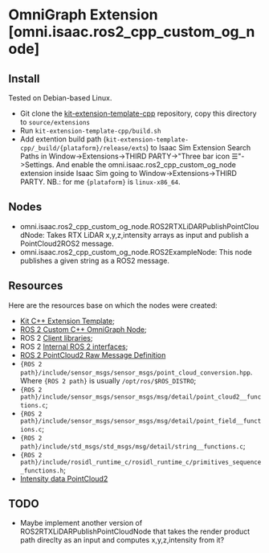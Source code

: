 # OmniGraph Extension [omni.isaac.ros2_cpp_custom_og_node]

## Install

Tested on Debian-based Linux.

- Git clone the [kit-extension-template-cpp](kit-extension-template-cpp) repository, copy this directory to `source/extensions`
- Run `kit-extension-template-cpp/build.sh`
- Add extention build path (`kit-extension-template-cpp/_build/{plataform}/release/exts`) to Isaac Sim Extension Search Paths in Window->Extensions->THIRD PARTY->"Three bar icon ☰"->Settings. And enable the omni.isaac.ros2_cpp_custom_og_node extension inside Isaac Sim going to Window->Extensions->THIRD PARTY. NB.: for me `{plataform}` is `linux-x86_64`.

## Nodes

- omni.isaac.ros2_cpp_custom_og_node.ROS2RTXLiDARPublishPointCloudNode: Takes RTX LiDAR x,y,z,intensity arrays as input and publish a PointCloud2ROS2 message.
- omni.isaac.ros2_cpp_custom_og_node.ROS2ExampleNode: This node publishes a given string as a ROS2 message.

## Resources

Here are the resources base on which the nodes were created:

- [Kit C++ Extension Template](https://docs.omniverse.nvidia.com/kit/docs/kit-extension-template-cpp/latest/index.html);
- [ROS 2 Custom C++ OmniGraph Node](https://docs.omniverse.nvidia.com/isaacsim/latest/ros2_tutorials/tutorial_ros2_omnigraph_cpp_node.html);
- ROS 2 [Client libraries](https://docs.ros.org/en/rolling/Concepts/Basic/About-Client-Libraries.html);
- ROS 2 [Internal ROS 2 interfaces](https://docs.ros.org/en/rolling/Concepts/Advanced/About-Internal-Interfaces.html);
- [ROS 2 PointCloud2 Raw Message Definition](https://docs.ros2.org/latest/api/sensor_msgs/msg/PointCloud2.html)
- `{ROS 2 path}/include/sensor_msgs/sensor_msgs/point_cloud_conversion.hpp`. Where `{ROS 2 path}` is usually `/opt/ros/$ROS_DISTRO`;
- `{ROS 2 path}/include/sensor_msgs/sensor_msgs/msg/detail/point_cloud2__functions.c`;
- `{ROS 2 path}/include/sensor_msgs/sensor_msgs/msg/detail/point_field__functions.c`;
- `{ROS 2 path}/include/std_msgs/std_msgs/msg/detail/string__functions.c`;
- `{ROS 2 path}/include/rosidl_runtime_c/rosidl_runtime_c/primitives_sequence_functions.h`;
- [Intensity data PointCloud2](https://forums.developer.nvidia.com/t/intensity-data-pointcloud2/263133)

## TODO

- Maybe implement another version of ROS2RTXLiDARPublishPointCloudNode that takes the render product path direclty as an input and computes x,y,z,intensity from it?
